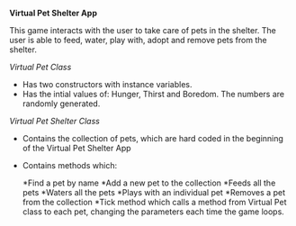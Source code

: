 **Virtual Pet Shelter App**

This game interacts with the user to take care of pets in the shelter. 
The user is able to feed, water, play with, adopt and remove pets from the shelter. 


*Virtual Pet Class*
* Has two constructors with instance variables. 
* Has the intial values of: Hunger, Thirst and Boredom. The numbers are randomly generated. 

*Virtual Pet Shelter Class*

* Contains the collection of pets, which are hard coded in the beginning of the Virtual Pet Shelter App

* Contains methods which:

	*Find a pet by name
	*Add a new pet to the collection
	*Feeds all the pets
	*Waters all the pets
	*Plays with an individual pet
	*Removes a pet from the collection
	*Tick method which calls a method from Virtual Pet class to each pet, changing the parameters each time the game loops. 